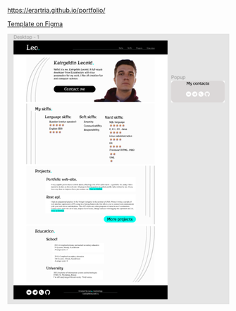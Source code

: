 <https://erartria.github.io/portfolio/>


[Template on Figma](https://www.figma.com/file/ncq7auGSBy5tK7O68ks9Ma/Untitled?node-id=0%3A1)


![Photo](https://github.com/Erartria/portfolio/blob/master/img/Template.png)